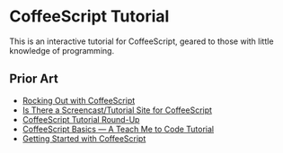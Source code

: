 
# CoffeeScript Tutorial

This is an interactive tutorial for CoffeeScript, geared to those with little
knowledge of programming.

## Prior Art

* [Rocking Out with CoffeeScript](http://net.tutsplus.com/tutorials/javascript-ajax/rocking-out-with-coffeescript/)
* [Is There a Screencast/Tutorial Site for CoffeeScript](http://stackoverflow.com/questions/5124706/is-there-a-screencast-tutorial-site-for-coffeescript)
* [CoffeeScript Tutorial Round-Up](http://renaissancenerd.net/post/5454665475/coffeescript-tutorial-round-up)
* [CoffeeScript Basics — A Teach Me to Code Tutorial](http://teachmetocode.com/screencasts/coffeescript-basics-a-teach-me-to-code-tutorial/)
* [Getting Started with CoffeeScript](http://www.re-cycledair.com/getting-started-with-coffeescript)

